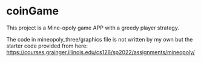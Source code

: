 # coinGame
This project is a Mine-opoly game APP with a greedy player strategy.

The code in mineopoly_three/graphics file is not written by my own but the starter code provided from here: https://courses.grainger.illinois.edu/cs126/sp2022/assignments/mineopoly/
